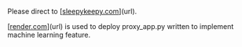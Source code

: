 Please direct to [[sleepykeepy.com](https://sleepykeepy.com/)](url).

[[render.com](https://render.com/)](url) is used to deploy proxy_app.py written to implement machine learning feature.
